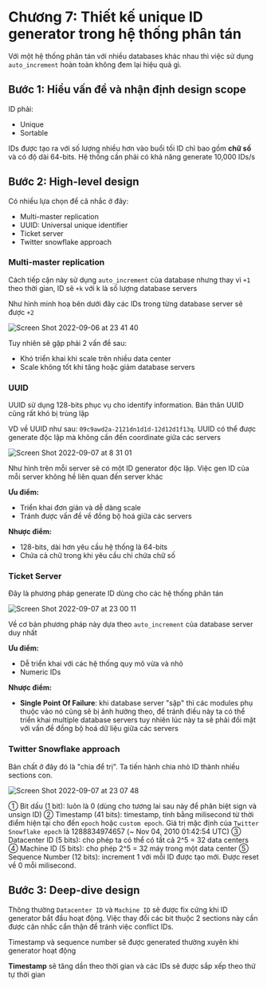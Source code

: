 # Chương 7: Thiết kế unique ID generator trong hệ thống phân tán

Với một hệ thống phân tán với nhiều databases khác nhau thì việc sử dụng `auto_increment` hoàn toàn không đem lại hiệu quả gì.

## Bước 1: Hiểu vấn đề và nhận định design scope

ID phải:

- Unique
- Sortable

IDs được tạo ra với số lượng nhiều hơn vào buổi tối
ID chỉ bao gồm **chữ số** và có độ dài 64-bits. Hệ thống cần phải có khả năng generate 10,000 IDs/s

## Bước 2: High-level design

Có nhiều lựa chọn để câ nhắc ở đây:

- Multi-master replication
- UUID: Universal unique identifier
- Ticket server
- Twitter snowflake approach

### Multi-master replication

Cách tiếp cận này sử dụng `auto_increment` của database nhưng thay vì `+1` theo thời gian, ID sẽ `+k` với k là số lượng database servers

Như hình minh hoạ bên dưới đây các IDs trong từng database server sẽ được `+2`

![Screen Shot 2022-09-06 at 23 41 40](https://user-images.githubusercontent.com/15076665/188754893-8a476a03-a719-4b52-a8b1-719e6faac248.png)

Tuy nhiên sẽ gặp phải 2 vấn đề sau:

- Khó triển khai khi scale trên nhiều data center
- Scale không tốt khi tăng hoặc giảm database servers

### UUID

UUID sử dụng 128-bits phục vụ cho identify information.
Bản thân UUID cũng rất khó bị trùng lặp

VD về UUID như sau: `09c9awd2a-2121dn1d1d-12d12d1f13q`. UUID có thể được generate độc lập mà không cần đến coordinate giữa các servers

![Screen Shot 2022-09-07 at 8 31 01](https://user-images.githubusercontent.com/15076665/188757783-98982531-d1f9-45ff-9c41-5bf4552ae431.png)

Như hình trên mỗi server sẽ có một ID generator độc lập. Việc gen ID của mỗi server không hề liên quan đến server khác

**Ưu điểm:**

- Triển khai đơn giản và dễ dàng scale
- Tránh được vấn đề về đồng bộ hoá giữa các servers

**Nhược điểm:**

- 128-bits, dài hơn yêu cầu hệ thống là 64-bits
- Chứa cả chữ trong khi yêu cầu chỉ chứa chữ số

### Ticket Server

Đây là phương pháp generate ID dùng cho các hệ thống phân tán

![Screen Shot 2022-09-07 at 23 00 11](https://user-images.githubusercontent.com/15076665/188897535-673bd856-433f-43fe-a5d9-e456609efde9.png)

Về cơ bản phương pháp này dựa theo `auto_increment` của database server duy nhất

**Ưu điểm:**

- Dễ triển khai với các hệ thống quy mô vừa và nhỏ
- Numeric IDs

**Nhược điểm:**

- **Single Point Of Failure**: khi database server "sập" thì các modules phụ thuộc vào nó cũng sẽ bị ảnh hưởng theo, để tránh điều này ta có thể triển khai multiple database servers tuy nhiên lúc này ta sẽ phải đối mặt với vấn đề đồng bộ hoá dữ liệu giữa các servers

### Twitter Snowflake approach

Bản chất ở đây đó là "chia để trị". Ta tiến hành chia nhỏ ID thành nhiều sections con.

![Screen Shot 2022-09-07 at 23 07 48](https://user-images.githubusercontent.com/15076665/188899904-8f7ab1ae-db2a-4c40-b492-708ff0154e67.png)


① Bit dấu (1 bit): luôn là 0 (dùng cho tương lai sau này để phân biệt sign và unsign ID)
② Timestamp (41 bits): timestamp, tính bằng milisecond từ thời điểm hiện tại cho đến `epoch` hoặc `custom epoch`. Giá trị mặc định của `Twitter Snowflake epoch` là 1288834974657 (~ Nov 04, 2010 01:42:54 UTC) 
③ Datacenter ID (5 bits): cho phép ta có thể có tất cả 2^5 = 32 data centers
④ Machine ID (5 bits): cho phép 2^5 = 32 máy trong một data center
⑤ Sequence Number (12 bits): increment 1 với mỗi ID được tạo mới. Được reset về 0 mỗi milisecond.

## Bước 3: Deep-dive design

Thông thường `Datacenter ID` và `Machine ID` sẽ được fix cứng khi ID generator bắt đầu hoạt động. Việc thay đổi các bit thuộc 2 sections này cần được cân nhắc cẩn thận để tránh việc conflict IDs.

Timestamp và sequence number sẽ được generated thường xuyên khi generator hoạt động

**Timestamp** sẽ tăng dần theo thời gian và các IDs sẽ được sắp xếp theo thứ tự thời gian
